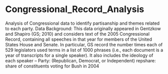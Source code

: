 # Congressional_Record_Analysis
Analysis of Congressional data to identify partisanship and themes related to each party. 
Data Background: 
This data originally appeared in Gentzkow and Shapiro (GS; 2010) and considers text of the 2005 Congressional Record, containing all speeches in that year for members of the United States House and Senate. In particular, GS record the number times each of 529 legislators used terms in a list of 1000 phrases (i.e., each document is a year of transcripts for a single speaker). It also includes the ideology of each speaker –
Party: (Republican, Democrat, or Independent)
repshare: share of constituents voting for Bush in 2004
